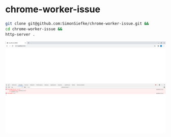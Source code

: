 # chrome-worker-issue

```sh
git clone git@github.com:SimonSiefke/chrome-worker-issue.git &&
cd chrome-worker-issue &&
http-server .
```

![](chrome-issue.png)
